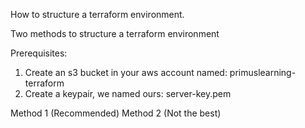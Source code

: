 How to structure a terraform environment.

Two methods to structure a terraform environment

Prerequisites: 

1. Create an s3 bucket in your aws account named: primuslearning-terraform
2. Create a keypair, we named ours: server-key.pem

Method 1 (Recommended)
Method 2 (Not the best)